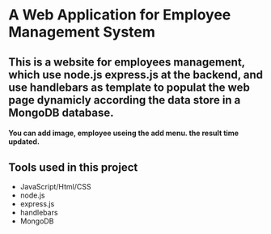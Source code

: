 # A Web Application for Employee Management System 

## This is a website for employees management, which use node.js  express.js at the backend, and use handlebars as template to populat the web page dynamicly according the data store in a MongoDB database.
#### You can add image, employee useing the add menu. the result time updated.
## Tools used in this project
* JavaScript/Html/CSS
* node.js
* express.js
* handlebars
* MongoDB
